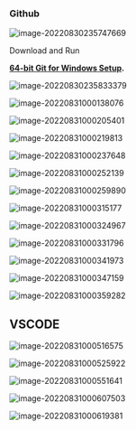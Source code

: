 

### Github



![image-20220830235747669](C:\Project\Eel\01_Company\Install_Github.assets\image-20220830235747669.png)



Download and Run

**[64-bit Git for Windows Setup](https://github.com/git-for-windows/git/releases/download/v2.37.2.windows.2/Git-2.37.2.2-64-bit.exe).**

![image-20220830235833379](C:\Project\Eel\01_Company\Install_Github.assets\image-20220830235833379.png)



![image-20220831000138076](C:\Project\Eel\01_Company\Install_Github.assets\image-20220831000138076.png)



![image-20220831000205401](C:\Project\Eel\01_Company\Install_Github.assets\image-20220831000205401.png)



![image-20220831000219813](C:\Project\Eel\01_Company\Install_Github.assets\image-20220831000219813.png)



![image-20220831000237648](C:\Project\Eel\01_Company\Install_Github.assets\image-20220831000237648.png)



![image-20220831000252139](C:\Project\Eel\01_Company\Install_Github.assets\image-20220831000252139.png)



![image-20220831000259890](C:\Project\Eel\01_Company\Install_Github.assets\image-20220831000259890.png)



![image-20220831000315177](C:\Project\Eel\01_Company\Install_Github.assets\image-20220831000315177.png)



![image-20220831000324967](C:\Project\Eel\01_Company\Install_Github.assets\image-20220831000324967.png)



![image-20220831000331796](C:\Project\Eel\01_Company\Install_Github.assets\image-20220831000331796.png)



![image-20220831000341973](C:\Project\Eel\01_Company\Install_Github.assets\image-20220831000341973.png)



![image-20220831000347159](C:\Project\Eel\01_Company\Install_Github.assets\image-20220831000347159.png)



![image-20220831000359282](C:\Project\Eel\01_Company\Install_Github.assets\image-20220831000359282.png)





## VSCODE

![image-20220831000516575](C:\Project\Eel\01_Company\Install_Github.assets\image-20220831000516575.png)

![image-20220831000525922](C:\Project\Eel\01_Company\Install_Github.assets\image-20220831000525922.png)

![image-20220831000551641](C:\Project\Eel\01_Company\Install_Github.assets\image-20220831000551641.png)

![image-20220831000607503](C:\Project\Eel\01_Company\Install_Github.assets\image-20220831000607503.png)

![image-20220831000619381](C:\Project\Eel\01_Company\Install_Github.assets\image-20220831000619381.png)